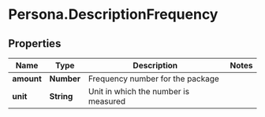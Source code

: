 # Persona.DescriptionFrequency

## Properties

Name | Type | Description | Notes
------------ | ------------- | ------------- | -------------
**amount** | **Number** | Frequency number for the package | 
**unit** | **String** | Unit in which the number is measured | 


